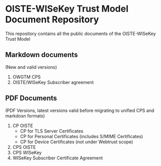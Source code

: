 # OISTE-WISeKey Trust Model Document Repository

This repository contains all the public documents of the OISTE-WISeKey Trust Model

## Markdown documents
(New and valid versions)

1. OWGTM CPS
2. OISTE/WISeKey Subscriber agreement

## PDF Documents
(PDF Versions, latest versions valid before migrating to unified CPS and markdosn formats)

1. CP OISTE
   - CP for TLS Server Certificates
   - CP for Personal Certificates (includes S/MIME Certificates)
   - CP for Device Certificates (not under Webtrust scope)
2. CPS OISTE
3. CPS WISeKey
4. WISeKey Subscriber Certificate Agreement


<END>
